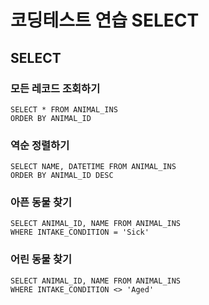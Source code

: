 # 코딩테스트 연습 SELECT
## SELECT

### 모든 레코드 조회하기
```
SELECT * FROM ANIMAL_INS
ORDER BY ANIMAL_ID
```

### 역순 정렬하기
```
SELECT NAME, DATETIME FROM ANIMAL_INS
ORDER BY ANIMAL_ID DESC
```

### 아픈 동물 찾기
```
SELECT ANIMAL_ID, NAME FROM ANIMAL_INS
WHERE INTAKE_CONDITION = 'Sick'
```

### 어린 동물 찾기
```
SELECT ANIMAL_ID, NAME FROM ANIMAL_INS
WHERE INTAKE_CONDITION <> 'Aged'
```